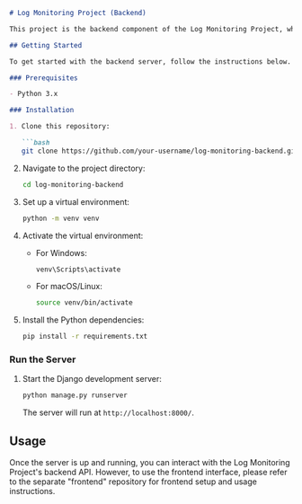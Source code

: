 
```markdown
# Log Monitoring Project (Backend)

This project is the backend component of the Log Monitoring Project, which utilizes ReactJS for the frontend and Django for the backend. This repository specifically contains the backend server.

## Getting Started

To get started with the backend server, follow the instructions below.

### Prerequisites

- Python 3.x

### Installation

1. Clone this repository:

   ```bash
   git clone https://github.com/your-username/log-monitoring-backend.git
   ```

2. Navigate to the project directory:

   ```bash
   cd log-monitoring-backend
   ```

3. Set up a virtual environment:

   ```bash
   python -m venv venv
   ```

4. Activate the virtual environment:

   - For Windows:

     ```bash
     venv\Scripts\activate
     ```

   - For macOS/Linux:

     ```bash
     source venv/bin/activate
     ```

5. Install the Python dependencies:

   ```bash
   pip install -r requirements.txt
   ```

### Run the Server

1. Start the Django development server:

   ```bash
   python manage.py runserver
   ```

   The server will run at `http://localhost:8000/`.

## Usage

Once the server is up and running, you can interact with the Log Monitoring Project's backend API. However, to use the frontend interface, please refer to the separate "frontend" repository for frontend setup and usage instructions.

